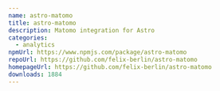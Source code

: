 ```yaml
---
name: astro-matomo
title: astro-matomo
description: Matomo integration for Astro
categories:
  - analytics
npmUrl: https://www.npmjs.com/package/astro-matomo
repoUrl: https://github.com/felix-berlin/astro-matomo
homepageUrl: https://github.com/felix-berlin/astro-matomo
downloads: 1884
---
```

